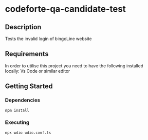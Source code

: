 # codeforte-qa-candidate-test

## Description

Tests the invalid login of bingoLine website

## Requirements

In order to utilise this project you need to have the following installed locally:
Vs Code or similar editor

## Getting Started

### Dependencies
```
npm install
```

### Executing
```
npx wdio wdio.conf.ts  
```
